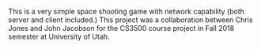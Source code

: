 This is a very simple space shooting game with network capability (both server and client included.) This project was a collaboration between Chris Jones and John Jacobson for the CS3500 course project in Fall 2018 semester at University of Utah.
